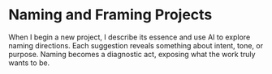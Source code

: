 # Naming and Framing Projects

When I begin a new project, I describe its essence and use AI to explore naming directions. Each suggestion reveals something about intent, tone, or purpose. Naming becomes a diagnostic act, exposing what the work truly wants to be.
